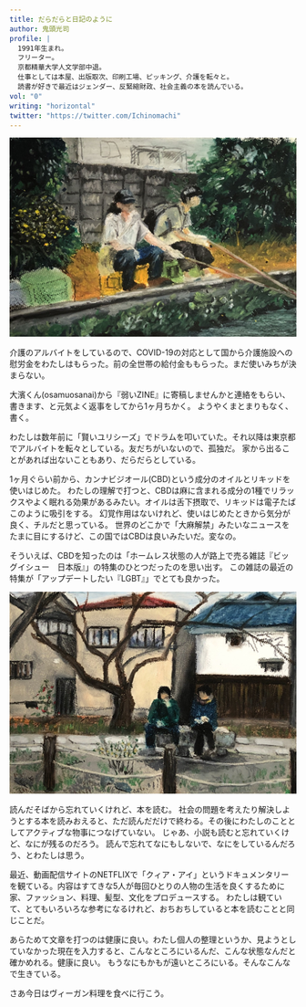 ```yaml
---
title: だらだらと日記のように
author: 鬼頭光司
profile: |
  1991年生まれ。
  フリーター。
  京都精華大学人文学部中退。
  仕事としては本屋、出版取次、印刷工場、ピッキング、介護を転々と。
  読書が好きで最近はジェンダー、反緊縮財政、社会主義の本を読んでいる。
vol: "0"
writing: "horizontal"
twitter: "https://twitter.com/Ichinomachi"
---
```


![※小林健太郎「阿佐ヶ谷の釣り堀」](※小林健太郎「阿佐ヶ谷の釣り堀」.jpg)

介護のアルバイトをしているので、COVID-19の対応として国から介護施設への慰労金をわたしはもらった。前の全世帯の給付金ももらった。まだ使いみちが決まらない。

大濱くん(osamuosanai)から『弱いZINE』に寄稿しませんかと連絡をもらい、書きます、と元気よく返事をしてから1ヶ月ちかく。
ようやくまとまりもなく、書く。

わたしは数年前に「賢いユリシーズ」でドラムを叩いていた。それ以降は東京都でアルバイトを転々としている。友だちがいないので、孤独だ。
家から出ることがあれば出ないこともあり、だらだらとしている。

1ヶ月ぐらい前から、カンナビジオール(CBD)という成分のオイルとリキッドを使いはじめた。
わたしの理解で打つと、CBDは麻に含まれる成分の1種でリラックスやよく眠れる効果があるみたい。オイルは舌下摂取で、リキッドは電子たばこのように吸引をする。
幻覚作用はないけれど、使いはじめたときから気分が良く、チルだと思っている。
世界のどこかで「大麻解禁」みたいなニュースをたまに目にするけど、この国ではCBDは良いみたいだ。変なの。

そういえば、CBDを知ったのは「ホームレス状態の人が路上で売る雑誌『ビッグイシュー　日本版』」の特集のひとつだったのを思い出す。
この雑誌の最近の特集が「アップデートしたい『LGBT』」でとても良かった。

![※小林健太郎「学生時代によく散歩した哲学の道」](※小林健太郎「学生時代によく散歩した哲学の道」.jpg)

読んだそばから忘れていくけれど、本を読む。
社会の問題を考えたり解決しようとする本を読みおえると、ただ読んだだけで終わる。その後にわたしのこととしてアクティブな物事につなげていない。
じゃあ、小説も読むと忘れていくけど、なにが残るのだろう。
読んで忘れてなにもしないで、なにをしているんだろう、とわたしは思う。

最近、動画配信サイトのNETFLIXで「クィア・アイ」というドキュメンタリーを観ている。内容はすてきな5人が毎回ひとりの人物の生活を良くするために家、ファッション、料理、髪型、文化をプロデュースする。
わたしは観ていて、とてもいろいろな参考になるけれど、おちおちしていると本を読むことと同じことだ。

あらためて文章を打つのは健康に良い。わたし個人の整理というか、見ようとしていなかった現在を入力すると、こんなところにいるんだ、こんな状態なんだと確かめれる。健康に良い。
もうなにもかもが遠いところにいる。そんなこんなで生きている。

さあ今日はヴィーガン料理を食べに行こう。
